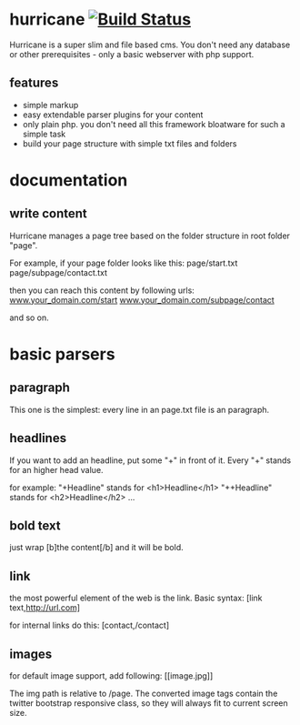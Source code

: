hurricane [![Build Status](https://travis-ci.org/netzmensch/hurricane.png?branch=master)](https://travis-ci.org/netzmensch/hurricane)
=========

Hurricane is a super slim and file based cms. You don't need any database or other prerequisites - only a basic webserver with php support.

features
--------
- simple markup
- easy extendable parser plugins for your content
- only plain php. you don't need all this framework bloatware for such a simple task
- build your page structure with simple txt files and folders

documentation
=============

write content
-------------
Hurricane manages a page tree based on the folder structure in root folder "page".

For example, if your page folder looks like this:
page/start.txt
page/subpage/contact.txt

then you can reach this content by following urls:
www.your_domain.com/start
www.your_domain.com/subpage/contact

and so on.

basic parsers
=============

paragraph
---------
This one is the simplest: every line in an page.txt file is an paragraph.

headlines
---------
If you want to add an headline, put some "+" in front of it. Every "+" stands for an higher head value.

for example:
"+Headline" stands for &lt;h1&gt;Headline&lt;/h1&gt;
"++Headline" stands for &lt;h2&gt;Headline&lt;/h2&gt;
...

bold text
---------
just wrap [b]the content[/b] and it will be bold.

link
----
the most powerful element of the web is the link. Basic syntax:
[link text,http://url.com]

for internal links do this:
[contact,/contact]

images
------
for default image support, add following:
[[image.jpg]]

The img path is relative to /page. The converted image tags contain the twitter bootstrap responsive class, so they will always fit to current screen size.

